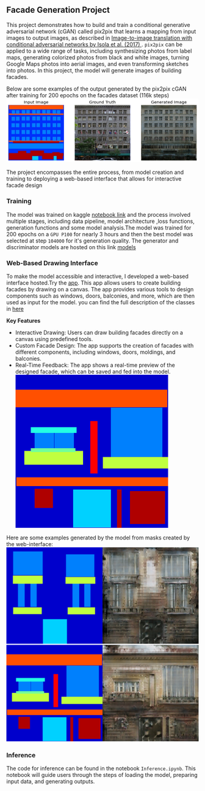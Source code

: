 ## Facade Generation Project
This project demonstrates how to build and train a conditional generative adversarial network (cGAN) called pix2pix that learns a mapping from input images to output images, as described in [Image-to-image translation with conditional adversarial networks by Isola et al. (2017) ](https://arxiv.org/abs/1611.07004). `pix2pix` can be applied to a wide range of tasks, including synthesizing photos from label maps, generating colorized photos from black and white images, turning Google Maps photos into aerial images, and even transforming sketches into photos.
In this project, the model will generate images of building facades.

Below are some examples of the output generated by the pix2pix cGAN after training for 200 epochs on the facades dataset (116k steps)
![Gnerated Image](images/download.png)

The project encompasses the entire process, from model creation and training to deploying a web-based interface that allows for interactive facade design


### Training
The model was trained on kaggle [notebook link](https://www.kaggle.com/code/seddiktrk/sketch2image-gan-generate-images-of-building) and the process involved multiple stages, including data pipeline, model architecture ,loss functions, generation functions and some model analysis.The model was trained for 200 epochs on a `GPU P100` for nearly 3 hours and then the best model was selected at step `104000` for it's generation quality. The generator and discriminator models are hosted on this link [models](https://drive.google.com/drive/folders/1Cp2Mc9G-BfzZKFmSEYnosazE_2VZHX-1?usp=sharing)


### Web-Based Drawing Interface
To make the model accessible and interactive, I developed a web-based interface hosted.Try the [app](https://seddik-turki.github.io/Sketch2Image/app.html).
This app allows users to create building facades by drawing on a canvas. The app provides various tools to design components such as windows, doors, balconies, and more, which are then used as input for the model.
you can find the full description of the classes in [here](https://cmp.felk.cvut.cz/~tylecr1/facade/CMP_facade_DB_2013.pdf)

**Key Features**
 * Interactive Drawing: Users can draw building facades directly on a canvas using predefined tools.
 * Custom Facade Design: The app supports the creation of facades with different components, including windows, doors, moldings, and balconies.
 * Real-Time Feedback: The app shows a real-time preview of the designed facade, which can be saved and fed into the model.
![example](images/canvas_image_1.png)

Here are some examples generated by the model from masks created by the web-interface:
![inference](images/inference.png)
![inference](images/inference_1.png)



### Inference
The code for inference can be found in the notebook `Inference.ipynb`.
This notebook will guide users through the steps of loading the model, preparing input data, and generating outputs.






